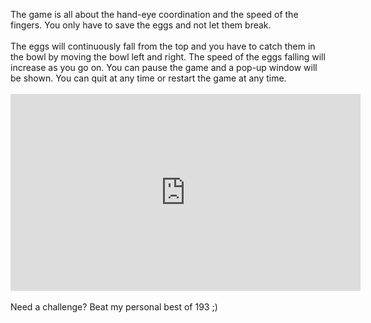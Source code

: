 The game is all about the hand-eye coordination and the speed of the fingers. You only have to save the eggs and not let them break.
<br><br>The eggs will continuously fall from the top and you have to catch them in the bowl by moving the bowl left and right. The speed of the eggs falling will increase as you go on. You can pause the game and a pop-up window will be shown. You can quit at any time or restart the game at any time.
<br><br><iframe width="560" height="315" src="https://www.youtube.com/embed/AjYgViDCY_U" frameborder="0" allow="accelerometer; autoplay; encrypted-media; gyroscope; picture-in-picture" allowfullscreen></iframe>
<br><br>Need a challenge? Beat my personal best of 193 ;)
